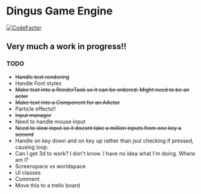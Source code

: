 # Dingus Game Engine
[![CodeFactor](https://www.codefactor.io/repository/github/pog7776/dingusengine/badge)](https://www.codefactor.io/repository/github/pog7776/dingusengine)
## Very much a work in progress!!


### TODO
- ~~Handle text rendering~~
- Handle Font styles
- ~~Make text into a RenderTask so it can be ordered. Might need to be an actor~~
- ~~Make text into a Component for an AActor~~
- Particle effects!!
- ~~Input manager~~
- Need to handle mouse input
- ~~Need to slow input so it doesnt take a million inputs from one key a second~~
- Handle on key down and on key up rather than jsut checking if pressed, causing loop.
- Can I get 3d to work? I don't know. I have no idea what I'm doing. Where am I?
- Screenspace vs worldspace
- UI classes
- Comment
- Move this to a trello board
